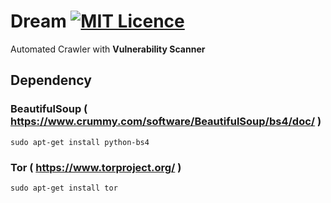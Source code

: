 # Dream  [![MIT Licence](https://badges.frapsoft.com/os/mit/mit.svg?v=103)](https://opensource.org/licenses/mit-license.php)

Automated Crawler with **Vulnerability Scanner**

## Dependency

### BeautifulSoup ( https://www.crummy.com/software/BeautifulSoup/bs4/doc/ )

```
sudo apt-get install python-bs4
```

### Tor ( https://www.torproject.org/ )

```
sudo apt-get install tor
```
